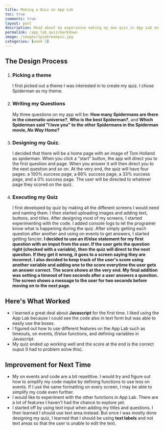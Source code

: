 ```yaml
---
title: Making a Quiz on App Lab
toc: true
comments: true
layout: post
description: Read about my experience making my own quiz in App Lab on Code.org.
permalink: /app_lab_quiz/markdown
image: /images/spidermanpic.jpg
categories: [week 3]
---
```


## The Design Process

1. ### Picking a theme
    I first picked out a theme I was interested in to create my quiz. I chose Spiderman as my theme.
2. ### Writing my Questions
    My three questions on my app will be: **How many Spidermans are there in the cinematic universe?**, **Who is the best Spiderman?**, and **Which Spiderman said "I love you" to the other Spidermans in the Spiderman movie, *No Way Home*?**
3. ### Designing my Quiz.
    I decided that there will be a home page with an image of Tom Holland as spiderman. When you click a "start" button, the app will direct you to the first question and page. When you answer it will then direct you to the next question and so on. At the very end, the quiz will have four pages: a 100% success page, a 66% success page, a 33% success page, and a 0% success page. The user will be directed to whatever page they scored on the quiz.
4. ### Executing my Quiz
    I first developed by quiz by making all the different screens I would need and naming them. I then started uploading images and adding text, buttons, and titles. After designing most of my screens, I started experimenting with the code. I added console logs to let the programer know what is happening during the quiz. After simply getting each question after another and using on events to get answers, I started getting fancier. **I decided to use an if/else statement for my first question with an imput from the user. If the user gets the question right (checked with a variable), then the quiz will direct to the next quesiton. If they get it wrong, it goes to a screen saying they are incorrect. I also decided to keep track of the user's score using another variable and adding one to the score everytime the user gets an answer correct. The score shows at the very end. My final addition was setting a timeout of two seconds after a user answers a question. The screen shows a message to the user for two seconds before moving on to the next page.** 


## Here's What Worked
- I learned a great deal about **Javascript** for the first time. I liked using the App Lab because I could see the code also in text form but was able to easily use the boxes.
- I figured out how to use different features on the App Lab such as timeouts, on events, if/else functions, and defining variables in Javascript.
- My quiz ended up working well and the score at the end is the correct ouput (I had to problem solve this).

## Improvement for Next Time
- My on events and code are a bit repetitive. I would try and figure out how to simplify my code maybe by defining functions to use less on events. If I use the same formatting on every screen, I may be able to simplify my code even further. 
- I would like to experiment with the other functions in App Lab. There are a lot of features I haven't had the chance to explore yet.
- I started off by using text input when adding my titles and questions. I then learned I should use text area instead. But once I was mostly done designing my quiz, I learned that I should be using **text labels** and not text areas so that the user is unable to edit the text.